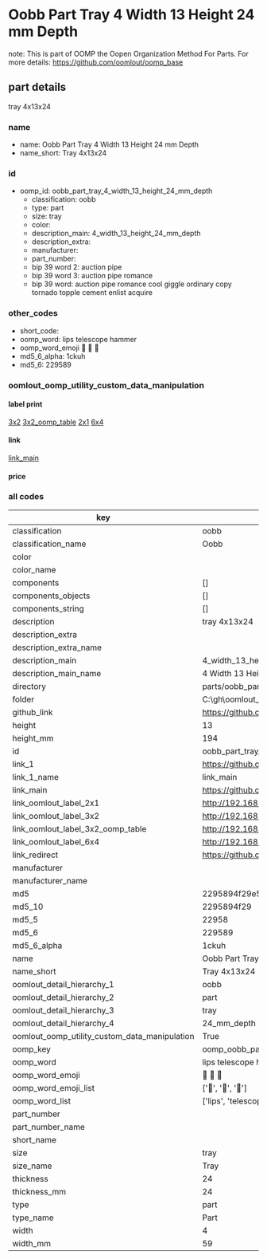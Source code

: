 # Oobb Part Tray 4 Width 13 Height 24 mm Depth  

note: This is part of OOMP the Oopen Organization Method For Parts. For more details: https://github.com/oomlout/oomp_base

##  part details
  



tray 4x13x24



### name
* name: Oobb Part Tray 4 Width 13 Height 24 mm Depth
* name_short: Tray 4x13x24 
### id
* oomp_id: oobb_part_tray_4_width_13_height_24_mm_depth
  * classification: oobb
  * type: part
  * size: tray
  * color: 
  * description_main: 4_width_13_height_24_mm_depth
  * description_extra: 
  * manufacturer: 
  * part_number: 
  * bip 39 word 2: auction pipe
  * bip 39 word 3: auction pipe romance
  * bip 39 word: auction pipe romance cool giggle ordinary copy tornado topple cement enlist acquire

### other_codes
* short_code: 
* oomp_word: lips telescope hammer
* oomp_word_emoji :lips: :telescope: :hammer:
* md5_6_alpha: 1ckuh
* md5_6: 229589






### oomlout_oomp_utility_custom_data_manipulation
#### label print
[3x2](http://192.168.1.245:1112/?label=oomp%201ckuh)
[3x2_oomp_table](http://192.168.1.108:1112/?label=oomp%201ckuh)
[2x1](http://192.168.1.242:1112/?label=oomp%201ckuh)
[6x4](http://192.168.1.55:1112/?label=oomp%201ckuh)    

#### link

[link_main](https://github.com/oomlout/oomlout_oobb_version_4_generated_parts/tree/main/navigation_oomp/oobb/part/tray/4_width_13_height_24_mm_depth/part)                              

#### price







### all codes 
| key | value |  
| --- | --- |  
| classification | oobb |  
| classification_name | Oobb |  
| color |  |  
| color_name |  |  
| components | [] |  
| components_objects | [] |  
| components_string | [] |  
| description | tray 4x13x24 |  
| description_extra |  |  
| description_extra_name |  |  
| description_main | 4_width_13_height_24_mm_depth |  
| description_main_name | 4 Width 13 Height 24 mm Depth |  
| directory | parts/oobb_part_tray_4_width_13_height_24_mm_depth |  
| folder | C:\gh\oomlout_oobb_version_4_generated_parts\parts\oobb_part_tray_4_width_13_height_24_mm_depth |  
| github_link | https://github.com/oomlout/oomlout_oomp_part_src/tree/main/parts/oobb_part_tray_4_width_13_height_24_mm_depth |  
| height | 13 |  
| height_mm | 194 |  
| id | oobb_part_tray_4_width_13_height_24_mm_depth |  
| link_1 | https://github.com/oomlout/oomlout_oobb_version_4_generated_parts/tree/main/navigation_oomp/oobb/part/tray/4_width_13_height_24_mm_depth/part |  
| link_1_name | link_main |  
| link_main | https://github.com/oomlout/oomlout_oobb_version_4_generated_parts/tree/main/navigation_oomp/oobb/part/tray/4_width_13_height_24_mm_depth/part |  
| link_oomlout_label_2x1 | http://192.168.1.242:1112/?label=oomp%201ckuh |  
| link_oomlout_label_3x2 | http://192.168.1.245:1112/?label=oomp%201ckuh |  
| link_oomlout_label_3x2_oomp_table | http://192.168.1.108:1112/?label=oomp%201ckuh |  
| link_oomlout_label_6x4 | http://192.168.1.55:1112/?label=oomp%201ckuh |  
| link_redirect | https://github.com/oomlout/oomlout_oobb_version_4_generated_parts/tree/main/parts/oobb_tray_04_13_24 |  
| manufacturer |  |  
| manufacturer_name |  |  
| md5 | 2295894f29e566027130f2fd77295077 |  
| md5_10 | 2295894f29 |  
| md5_5 | 22958 |  
| md5_6 | 229589 |  
| md5_6_alpha | 1ckuh |  
| name | Oobb Part Tray 4 Width 13 Height 24 mm Depth |  
| name_short | Tray 4x13x24  |  
| oomlout_detail_hierarchy_1 | oobb |  
| oomlout_detail_hierarchy_2 | part |  
| oomlout_detail_hierarchy_3 | tray |  
| oomlout_detail_hierarchy_4 | 24_mm_depth |  
| oomlout_oomp_utility_custom_data_manipulation | True |  
| oomp_key | oomp_oobb_part_tray_4_width_13_height_24_mm_depth |  
| oomp_word | lips telescope hammer |  
| oomp_word_emoji | :lips: :telescope: :hammer: |  
| oomp_word_emoji_list | [':lips:', ':telescope:', ':hammer:'] |  
| oomp_word_list | ['lips', 'telescope', 'hammer'] |  
| part_number |  |  
| part_number_name |  |  
| short_name |  |  
| size | tray |  
| size_name | Tray |  
| thickness | 24 |  
| thickness_mm | 24 |  
| type | part |  
| type_name | Part |  
| width | 4 |  
| width_mm | 59 |  
